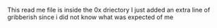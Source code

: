 This read me file is inside the 0x driectory
I just added an extra line of gribberish since i did not know what was expected of me
